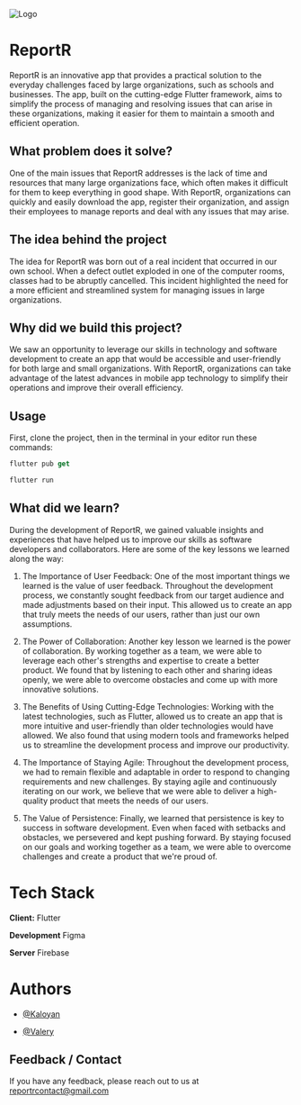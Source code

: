 
![Logo](https://cdn.discordapp.com/attachments/1045463014876397638/1095408884354650223/c2TFgd5i_4x.jpg)

# ReportR

ReportR is an innovative app that provides a practical solution to the everyday challenges faced by large organizations, such as schools and businesses. The app, built on the cutting-edge Flutter framework, aims to simplify the process of managing and resolving issues that can arise in these organizations, making it easier for them to maintain a smooth and efficient operation.

## What problem does it solve?

One of the main issues that ReportR addresses is the lack of time and resources that many large organizations face, which often makes it difficult for them to keep everything in good shape. With ReportR, organizations can quickly and easily download the app, register their organization, and assign their employees to manage reports and deal with any issues that may arise.

## The idea behind the project

The idea for ReportR was born out of a real incident that occurred in our own school. When a defect outlet exploded in one of the computer rooms, classes had to be abruptly cancelled. This incident highlighted the need for a more efficient and streamlined system for managing issues in large organizations.

## Why did we build this project?

We saw an opportunity to leverage our skills in technology and software development to create an app that would be accessible and user-friendly for both large and small organizations. With ReportR, organizations can take advantage of the latest advances in mobile app technology to simplify their operations and improve their overall efficiency.

## Usage

First, clone the project, then in the terminal in your editor run these commands:

```dart
flutter pub get

flutter run
```

## What did we learn?

During the development of ReportR, we gained valuable insights and experiences that have helped us to improve our skills as software developers and collaborators. Here are some of the key lessons we learned along the way:

1. The Importance of User Feedback:
One of the most important things we learned is the value of user feedback. Throughout the development process, we constantly sought feedback from our target audience and made adjustments based on their input. This allowed us to create an app that truly meets the needs of our users, rather than just our own assumptions.

2. The Power of Collaboration:
Another key lesson we learned is the power of collaboration. By working together as a team, we were able to leverage each other's strengths and expertise to create a better product. We found that by listening to each other and sharing ideas openly, we were able to overcome obstacles and come up with more innovative solutions.

3. The Benefits of Using Cutting-Edge Technologies:
Working with the latest technologies, such as Flutter, allowed us to create an app that is more intuitive and user-friendly than older technologies would have allowed. We also found that using modern tools and frameworks helped us to streamline the development process and improve our productivity.

4. The Importance of Staying Agile:
Throughout the development process, we had to remain flexible and adaptable in order to respond to changing requirements and new challenges. By staying agile and continuously iterating on our work, we believe that we were able to deliver a high-quality product that meets the needs of our users.

5. The Value of Persistence:
Finally, we learned that persistence is key to success in software development. Even when faced with setbacks and obstacles, we persevered and kept pushing forward. By staying focused on our goals and working together as a team, we were able to overcome challenges and create a product that we're proud of.

# Tech Stack

**Client:** Flutter

**Development** Figma

**Server** Firebase


# Authors
- [@Kaloyan](https://github.com/KaloyanStoyanov06)

- [@Valery](https://github.com/Valery-a)


## Feedback / Contact

If you have any feedback, please reach out to us at reportrcontact@gmail.com
